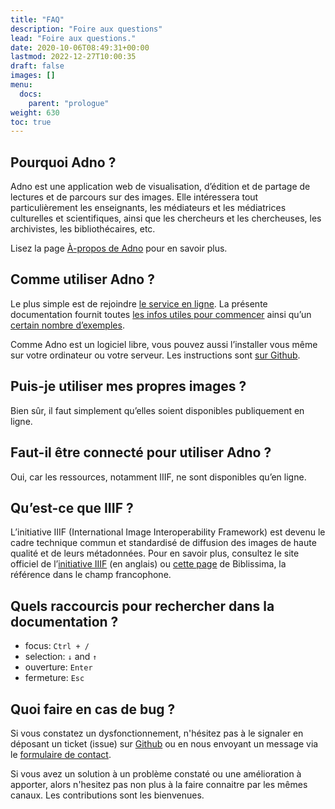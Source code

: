 ```yaml
---
title: "FAQ"
description: "Foire aux questions"
lead: "Foire aux questions."
date: 2020-10-06T08:49:31+00:00
lastmod: 2022-12-27T10:00:35   
draft: false
images: []
menu:
  docs:
    parent: "prologue"
weight: 630
toc: true
---
```


## Pourquoi Adno ?

Adno est une application web de visualisation, d’édition et de partage de lectures et de parcours sur des images. Elle intéressera tout particulièrement les enseignants, les médiateurs et les médiatrices culturelles et scientifiques, ainsi que les chercheurs et les chercheuses, les archivistes, les bibliothécaires, etc.

Lisez la page [À-propos de Adno](/about) pour en savoir plus. 

## Comme utiliser Adno ?

Le plus simple est de rejoindre [le service en ligne](https://w.adno.app). La présente documentation fournit toutes [les infos utiles pour commencer](/fr/docs/prologue/quick-start/) ainsi qu’un [certain nombre d’exemples](/fr/example).

Comme Adno est un logiciel libre, vous pouvez aussi l’installer vous même sur votre ordinateur ou votre serveur. Les instructions sont [sur Github](https://github.com/adnodev/adno).

## Puis-je utiliser mes propres images ?

Bien sûr, il faut simplement qu’elles soient disponibles publiquement en ligne. 

## Faut-il être connecté pour utiliser Adno ?

Oui, car les ressources, notamment IIIF, ne sont disponibles qu’en ligne.

## Qu’est-ce que IIIF ?

L’initiative IIIF (International Image Interoperability Framework) est devenu le cadre technique commun et standardisé de diffusion des images de haute qualité et de leurs métadonnées. Pour en savoir plus, consultez le site officiel de l’[initiative IIIF](https://iiif.io/) (en anglais)  ou [cette page](https://doc.biblissima.fr/iiif/introduction-iiif/) de Biblissima, la référence dans le champ francophone.


## Quels raccourcis pour rechercher dans la documentation ?

- focus: `Ctrl + /`
- selection: `↓` and `↑`
- ouverture: `Enter`
- fermeture: `Esc`

##  Quoi faire en cas de bug ?

Si vous constatez un dysfonctionnement, n'hésitez pas à le signaler en déposant un ticket (issue) sur [Github](https://github.com/adnodev/adno) ou en nous envoyant un message via le [formulaire de contact](/contact).

Si vous avez un solution à un problème constaté ou une amélioration à apporter, alors n'hesitez pas non plus à la faire connaitre par les mêmes canaux. Les contributions sont les bienvenues.
